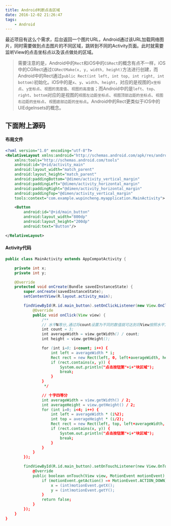 ```yaml
---
title: Android判断点击区域
date: 2016-12-02 21:26:47
tags:
	- Android
---
```


最近项目有这么个需求，后台返回一个图片URL，Android通过该URL加载网络图片，同时需要做到点击图片的不同区域，跳转到不同的Activity页面。此时就需要监听View的点击坐标点以及该点做处的区域。

> 需要注意的是，Android中的`Rect`和iOS中的`CGRect`的概念有点不一样，iOS中的CGRect通过`CGRectMake(x, y, width, height)`方法进行创建，而Android中的Rect通过`public Rect(int left, int top, int right, int bottom)`初始化。iOS中的是`x`、`y`、`width`、`height`，对应的是视图的`x坐标点`、`y坐标点`、`视图的宽度值`、`视图的高度值`；而Android中的是`left`、`top`、`right`、`bottom`对应的是视图的`视图左边距坐标点`、`视图顶部边距的坐标点`、`视图右边距的坐标点`、`视图底部边距的坐标点`。Android中的Rect更类似于iOS中的UIEdgeInsets的概念。

## 下面附上源码

#### 布局文件
``` XML
<?xml version="1.0" encoding="utf-8"?>
<RelativeLayout xmlns:android="http://schemas.android.com/apk/res/android"
    xmlns:tools="http://schemas.android.com/tools"
    android:id="@+id/activity_main"
    android:layout_width="match_parent"
    android:layout_height="match_parent"
    android:paddingBottom="@dimen/activity_vertical_margin"
    android:paddingLeft="@dimen/activity_horizontal_margin"
    android:paddingRight="@dimen/activity_horizontal_margin"
    android:paddingTop="@dimen/activity_vertical_margin"
    tools:context="com.example.wupincheng.myapplication.MainActivity">

    <Button
        android:id="@+id/main_button"
        android:layout_width="800dp"
        android:layout_height="200dp"
        android:text="Button"/>

</RelativeLayout>
```

#### Activity代码
``` Java
public class MainActivity extends AppCompatActivity {

    private int x;
    private int y;

    @Override
    protected void onCreate(Bundle savedInstanceState) {
        super.onCreate(savedInstanceState);
        setContentView(R.layout.activity_main);

        findViewById(R.id.main_button).setOnClickListener(new View.OnClickListener() {
            @Override
            public void onClick(View view) {
                /**
                // 水平N等分,通过将count设置为不同的数值就可达到将View按照水平方向平分为N分
                int count = 3;
                int averageWidth = view.getWidth() / count;
                int height = view.getHeight();

                for (int i=0; i<count; i++) {
                    int left = averageWidth * i;
                    Rect rect = new Rect(left, 0, left+averageWidth, height);
                    if (rect.contains(x, y)) {
                        System.out.println("点击按钮第"+i+"块区域");
                        break;
                    }
                }
                 */

                // 十字四等分
                int averageWidth = view.getWidth() / 2;
                int averageHeight = view.getHeight() / 2;
                for (int i=0; i<4; i++) {
                    int left = averageWidth * (i%2);
                    int top = averageHeight * (i/2);
                    Rect rect = new Rect(left, top, left+averageWidth, top+averageHeight);
                    if (rect.contains(x, y)) {
                        System.out.println("点击按钮第"+i+"块区域");
                        break;
                    }
                }
            }
        });

        findViewById(R.id.main_button).setOnTouchListener(new View.OnTouchListener() {
            @Override
            public boolean onTouch(View view, MotionEvent motionEvent) {
                if (motionEvent.getAction() == MotionEvent.ACTION_DOWN) {
                    x = (int)motionEvent.getX();
                    y = (int)motionEvent.getY();
                }
                return false;
            }
        });
    }
}
```
